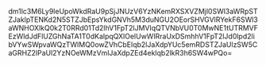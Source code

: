 dm1lc3M6Ly9leUpoWkdRaU9pSjJNUzV6YzNKemRXSXVZMjl0SWl3aWRpSTZJaklpTENKd2N5STZJbEpsYkdGNVh5M3duNGU2OEorSHVGVlRYekF6SWl3aWNHOXlkQ0k2T0RRd01Td2lhV1FpT2lJMVlqQTVNbVU0T0MwNE1tUTRMVFEzWldJdFlUZGhNaTA1T0dKalpqQXlOelUwWlRraUxDSmhhV1FpT2lJd0lpd2libVYwSWpvaWQzTWlMQ0owZVhCbElqb2lJaXdpYUc5emRDSTZJaUlzSW5CaGRHZ2lPaUl2YzNOeWMzVmlJaXdpZEd4eklqb2lkR3h6SW4wPQo=